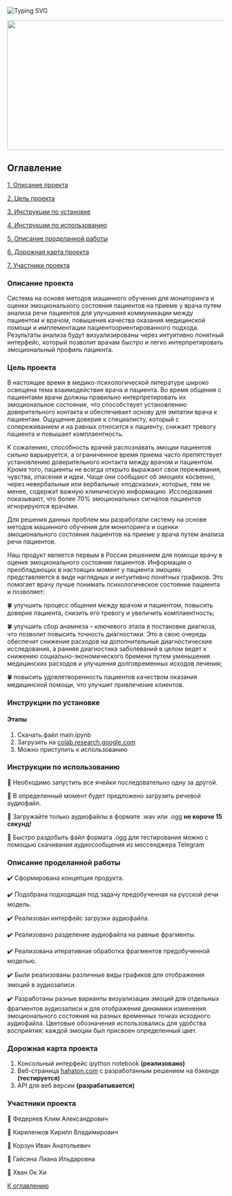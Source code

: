 ![Typing SVG](https://readme-typing-svg.herokuapp.com?color=%2336BCF7&size=40&lines=HA+-+HA+TON)

<div align="center">
  <img src="https://media.giphy.com/media/dWesBcTLavkZuG35MI/giphy.gif" width="600" height="300"/>
</div>

## Оглавление


[1. Описание проекта](#описание-проекта)

[2. Цель проекта](#цель-проекта)

[3. Инструкции по установке](#инструкции-по-установке)

[4. Инструкции по  использованию](#инструкции-по-использованию)

[5. Описание проделанной работы](#описание-проделанной-работы)

[6. Дорожная карта проекта](#дорожная-карта-проекта)

[7. Участники проекта](#участники-проекта)

### Описание проекта

Система на основе методов машинного обучения для мониторинга и оценки эмоционального состояния пациентов на приеме у врача путем анализа речи пациентов для улучшения коммуникации между пациентом и врачом, повышения качества оказания медицинской помощи и имплементации пациентоориентированного подхода. Результаты анализа будут визуализированы через интуитивно понятный интерфейс, который позволит врачам быстро и легко интерпретировать эмоциональный профиль пациента. 

### Цель проекта

В настоящее время в медико-психологической литературе широко освещена тема взаимодействия врача и пациента. Во время общения с пациентами врачи должны правильно интерпретировать их эмоциональное состояние, что способствует установлению доверительного контакта и обеспечивает основу для эмпатии врача к пациентам. Ощущение доверия к специалисту, который с сопереживанием и на равных относится к пациенту, снижает тревогу пациента и повышает комплаентность. 

К сожалению, способность врачей распознавать эмоции пациентов сильно варьируется, а ограниченное время приема часто препятствует установлению доверительного контакта между врачом и пациентом. Кроме того, пациенты не всегда открыто выражают свои переживания, чувства, опасения и идеи. Чаще они сообщают об эмоциях косвенно, через невербальные или вербальные «подсказки», которые, тем не менее, содержат важную клиническую информацию. Исследования показывают, что более 70% эмоциональных сигналов пациентов игнорируются врачами.

Для решения данных проблем мы разработали систему на основе методов машинного обучения для мониторинга и оценки эмоционального состояния пациентов на приеме у врача путем анализа речи пациентов. 

Наш продукт является первым в России решением для помощи врачу в оценке эмоционального состояния пациентов. Информация о преобладающих в настоящих момент у пациента эмоциях представляется в виде наглядных и интуитивно понятных графиков. Это помогает врачу лучше понимать психологическое состояние пациента и позволяет:

🍀 улучшить процесс общения между врачом и пациентом, повысить доверие пациента, снизить его тревогу и увеличить комплаентность;

🍀 улучшить сбор анамнеза – ключевого этапа в постановке диагноза, что позволит повысить точность диагностики. Это в свою очередь обеспечит снижение расходов на дополнительные диагностические исследования, а ранняя диагностика заболеваний в целом ведет к снижению социально-экономического бремени путем уменьшения медицинских расходов и улучшения долговременных исходов лечения;

🍀 повысить удовлетворенность пациентов качеством оказания медицинской помощи, что улучшит привлечение клиентов.

### Инструкции по установке


#### Этапы

1. Скачать файл main.ipynb
2. Загрузить на [colab.research.google.com](https://colab.research.google.com/)
3. Можно приступить к использованию


### Инструкции по использованию

📗 Необходимо запустить все ячейки последовательно одну за другой. 

📗 В определенный момент будет предложено загрузить речевой аудиофайл.

📗 Загружайте только аудиофайлы в формате .wav или .ogg **не короче 15 секунд!**

📗 Быстро раздобыть файл формата .ogg для тестирования можно с помощью скачивания аудиосообщения из мессенджера Telegram

### Описание проделанной работы

✔️ Сформирована концепция продукта.

✔️ Подобрана подходящая под задачу предобученная  на русской речи модель.

✔️ Реализован интерфейс загрузки аудиофайла.

✔️ Реализовано  разделение аудиофайла на равные фрагменты.

✔️ Реализована итеративная обработка фрагментов предобученной моделью.

✔️ Были реализованы различные виды графиков для отображения эмоций в аудиозаписи. 

✔️ Разработаны разные варианты визуализации эмоций для отдельных фрагментов аудиозаписи и для отображения динамики изменения эмоционального состояния на разных временных точках исходного аудиофайла. Цветовые обозначения использовались для удобства восприятия: каждой эмоции был присвоен определенный цвет.

### Дорожная карта проекта

1. Консольный интерфейс ipython notebook **(реализовано)**
2. Веб-страница [hahaton.com](https://www.hahaton.com) с разработанным решением на бэкенде **(тестируется)**
3. API для веб версии **(разрабатывается)**

### Участники проекта

🚀 Федеряев Клим Александрович

🚀 Кириленков Кирилл Владимирович

🚀 Корзун Иван Анатольевич

🚀 Гайсина Лиана Ильдаровна

🚀 Хван Ок Хи

[К оглавлению](#оглавление)
